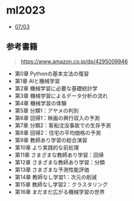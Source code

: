 # ml2023

+ [07/03](001.md)


## 参考書籍

> https://www.amazon.co.jp/dp/4295009946

+ 第0章 Pythonの基本文法の復習
+ 第1章 AIと機械学習
+ 第2章 機械学習に必要な基礎統計学
+ 第3章 機械学習によるデータ分析の流れ
+ 第4章 機械学習の体験
+ 第5章 分類1：アヤメの判別
+ 第6章 回帰1：映画の興行収入の予測
+ 第7章 分類2：客船沈没事故での生存予測
+ 第8章 回帰2：住宅の平均価格の予測
+ 第9章 教師あり学習の総合演習
+ 第10章 より実践的な前処理
+ 第11章 さまざまな教師あり学習：回帰
+ 第12章 さまざまな教師あり学習：分類
+ 第13章 さまざまな予測性能評価
+ 第14章 教師なし学習1：次元の削減
+ 第15章 教師なし学習2：クラスタリング
+ 第16章 まだまだ広がる機械学習の世界